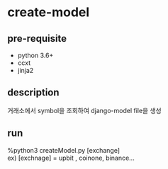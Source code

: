 # create-model


## pre-requisite
- python 3.6+
- ccxt
- jinja2


## description
거래소에서 symbol을 조회하여 django-model file을 생성


## run 
%python3 createModel.py [exchange]  
ex) [exchnage] = upbit , coinone, binance... 
